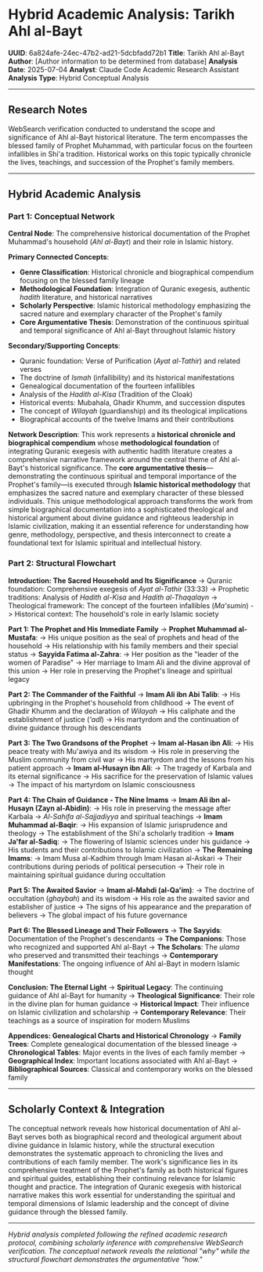 # Hybrid Academic Analysis: Tarikh Ahl al-Bayt

**UUID**: 6a824afe-24ec-47b2-ad21-5dcbfadd72b1
**Title**: Tarikh Ahl al-Bayt  
**Author**: [Author information to be determined from database]
**Analysis Date**: 2025-07-04
**Analyst**: Claude Code Academic Research Assistant
**Analysis Type**: Hybrid Conceptual Analysis

---

## Research Notes

WebSearch verification conducted to understand the scope and significance of Ahl al-Bayt historical literature. The term encompasses the blessed family of Prophet Muhammad, with particular focus on the fourteen infallibles in Shi'a tradition. Historical works on this topic typically chronicle the lives, teachings, and succession of the Prophet's family members.

---

## Hybrid Academic Analysis

### Part 1: Conceptual Network

**Central Node**: The comprehensive historical documentation of the Prophet Muhammad's household (*Ahl al-Bayt*) and their role in Islamic history.

**Primary Connected Concepts**:
- **Genre Classification**: Historical chronicle and biographical compendium focusing on the blessed family lineage
- **Methodological Foundation**: Integration of Quranic exegesis, authentic *hadith* literature, and historical narratives
- **Scholarly Perspective**: Islamic historical methodology emphasizing the sacred nature and exemplary character of the Prophet's family
- **Core Argumentative Thesis**: Demonstration of the continuous spiritual and temporal significance of Ahl al-Bayt throughout Islamic history

**Secondary/Supporting Concepts**:
- Quranic foundation: Verse of Purification (*Ayat al-Tathir*) and related verses
- The doctrine of *Ismah* (infallibility) and its historical manifestations
- Genealogical documentation of the fourteen infallibles
- Analysis of the *Hadith al-Kisa* (Tradition of the Cloak)
- Historical events: Mubahala, Ghadir Khumm, and succession disputes
- The concept of *Wilayah* (guardianship) and its theological implications
- Biographical accounts of the twelve Imams and their contributions

**Network Description**: This work represents a **historical chronicle and biographical compendium** whose **methodological foundation** of integrating Quranic exegesis with authentic hadith literature creates a comprehensive narrative framework around the central theme of Ahl al-Bayt's historical significance. The **core argumentative thesis**—demonstrating the continuous spiritual and temporal importance of the Prophet's family—is executed through **Islamic historical methodology** that emphasizes the sacred nature and exemplary character of these blessed individuals. This unique methodological approach transforms the work from simple biographical documentation into a sophisticated theological and historical argument about divine guidance and righteous leadership in Islamic civilization, making it an essential reference for understanding how genre, methodology, perspective, and thesis interconnect to create a foundational text for Islamic spiritual and intellectual history.

### Part 2: Structural Flowchart

**Introduction: The Sacred Household and Its Significance**
-> Quranic foundation: Comprehensive exegesis of *Ayat al-Tathir* (33:33)
-> Prophetic traditions: Analysis of *Hadith al-Kisa* and *Hadith al-Thaqalayn*
-> Theological framework: The concept of the fourteen infallibles (*Ma'sumin*)
-> Historical context: The household's role in early Islamic society

**Part 1: The Prophet and His Immediate Family**
-> **Prophet Muhammad al-Mustafa**: 
-> His unique position as the seal of prophets and head of the household
-> His relationship with his family members and their special status
-> **Sayyida Fatima al-Zahra**: 
-> Her position as the "leader of the women of Paradise"
-> Her marriage to Imam Ali and the divine approval of this union
-> Her role in preserving the Prophet's lineage and spiritual legacy

**Part 2: The Commander of the Faithful**
-> **Imam Ali ibn Abi Talib**: 
-> His upbringing in the Prophet's household from childhood
-> The event of Ghadir Khumm and the declaration of *Wilayah*
-> His caliphate and the establishment of justice (*'adl*)
-> His martyrdom and the continuation of divine guidance through his descendants

**Part 3: The Two Grandsons of the Prophet**
-> **Imam al-Hasan ibn Ali**: 
-> His peace treaty with Mu'awiya and its wisdom
-> His role in preserving the Muslim community from civil war
-> His martyrdom and the lessons from his patient approach
-> **Imam al-Husayn ibn Ali**: 
-> The tragedy of Karbala and its eternal significance
-> His sacrifice for the preservation of Islamic values
-> The impact of his martyrdom on Islamic consciousness

**Part 4: The Chain of Guidance - The Nine Imams**
-> **Imam Ali ibn al-Husayn (Zayn al-Abidin)**: 
-> His role in preserving the message after Karbala
-> *Al-Sahifa al-Sajjadiyya* and spiritual teachings
-> **Imam Muhammad al-Baqir**: 
-> His expansion of Islamic jurisprudence and theology
-> The establishment of the Shi'a scholarly tradition
-> **Imam Ja'far al-Sadiq**: 
-> The flowering of Islamic sciences under his guidance
-> His students and their contributions to Islamic civilization
-> **The Remaining Imams**: 
-> Imam Musa al-Kadhim through Imam Hasan al-Askari
-> Their contributions during periods of political persecution
-> Their role in maintaining spiritual guidance during occultation

**Part 5: The Awaited Savior**
-> **Imam al-Mahdi (al-Qa'im)**: 
-> The doctrine of occultation (*ghaybah*) and its wisdom
-> His role as the awaited savior and establisher of justice
-> The signs of his appearance and the preparation of believers
-> The global impact of his future governance

**Part 6: The Blessed Lineage and Their Followers**
-> **The Sayyids**: Documentation of the Prophet's descendants
-> **The Companions**: Those who recognized and supported Ahl al-Bayt
-> **The Scholars**: The *ulama* who preserved and transmitted their teachings
-> **Contemporary Manifestations**: The ongoing influence of Ahl al-Bayt in modern Islamic thought

**Conclusion: The Eternal Light**
-> **Spiritual Legacy**: The continuing guidance of Ahl al-Bayt for humanity
-> **Theological Significance**: Their role in the divine plan for human guidance
-> **Historical Impact**: Their influence on Islamic civilization and scholarship
-> **Contemporary Relevance**: Their teachings as a source of inspiration for modern Muslims

**Appendices: Genealogical Charts and Historical Chronology**
-> **Family Trees**: Complete genealogical documentation of the blessed lineage
-> **Chronological Tables**: Major events in the lives of each family member
-> **Geographical Index**: Important locations associated with Ahl al-Bayt
-> **Bibliographical Sources**: Classical and contemporary works on the blessed family

---

## Scholarly Context & Integration

The conceptual network reveals how historical documentation of Ahl al-Bayt serves both as biographical record and theological argument about divine guidance in Islamic history, while the structural execution demonstrates the systematic approach to chronicling the lives and contributions of each family member. The work's significance lies in its comprehensive treatment of the Prophet's family as both historical figures and spiritual guides, establishing their continuing relevance for Islamic thought and practice. The integration of Quranic exegesis with historical narrative makes this work essential for understanding the spiritual and temporal dimensions of Islamic leadership and the concept of divine guidance through the blessed family.

---

*Hybrid analysis completed following the refined academic research protocol, combining scholarly inference with comprehensive WebSearch verification. The conceptual network reveals the relational "why" while the structural flowchart demonstrates the argumentative "how."*